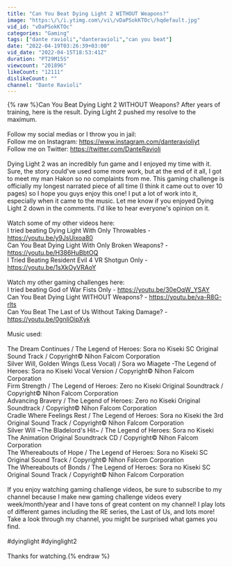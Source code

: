 ```yaml
---
title: "Can You Beat Dying Light 2 WITHOUT Weapons?"
image: "https:\/\/i.ytimg.com\/vi\/vDaPSokKTOc\/hqdefault.jpg"
vid_id: "vDaPSokKTOc"
categories: "Gaming"
tags: ["dante ravioli","danteravioli","can you beat"]
date: "2022-04-19T03:26:39+03:00"
vid_date: "2022-04-15T18:53:41Z"
duration: "PT29M15S"
viewcount: "201896"
likeCount: "12111"
dislikeCount: ""
channel: "Dante Ravioli"
---
```

{% raw %}Can You Beat Dying Light 2 WITHOUT Weapons? After years of training, here is the result. Dying Light 2 pushed my resolve to the maximum.<br /><br />Follow my social medias or I throw you in jail:<br />Follow me on Instagram: <a rel="nofollow" target="blank" href="https://www.instagram.com/danteravioliyt">https://www.instagram.com/danteravioliyt</a><br />Follow me on Twitter: <a rel="nofollow" target="blank" href="https://twitter.com/DanteRavioli">https://twitter.com/DanteRavioli</a><br /><br />Dying Light 2 was an incredibly fun game and I enjoyed my time with it. Sure, the story could've used some more work, but at the end of it all, I got to meet my man Hakon so no complaints from me. This gaming challenge is officially my longest narrated piece of all time (I think it came out to over 10 pages) so I hope you guys enjoy this one! I put a lot of work into it, especially when it came to the music. Let me know if you enjoyed Dying Light 2 down in the comments. I'd like to hear everyone's opinion on it.<br /><br />Watch some of my other videos here:<br />I tried beating Dying Light With Only Throwables - <a rel="nofollow" target="blank" href="https://youtu.be/y9JsUixoa80">https://youtu.be/y9JsUixoa80</a><br />Can You Beat Dying Light With Only Broken Weapons? - <a rel="nofollow" target="blank" href="https://youtu.be/H386HuBbtOQ">https://youtu.be/H386HuBbtOQ</a><br />I Tried Beating Resident Evil 4 VR Shotgun Only - <a rel="nofollow" target="blank" href="https://youtu.be/1sXkOyVRAoY">https://youtu.be/1sXkOyVRAoY</a><br /><br />Watch my other gaming challenges here:<br />I tried beating God of War Fists Only - <a rel="nofollow" target="blank" href="https://youtu.be/30eOqW_YSAY">https://youtu.be/30eOqW_YSAY</a><br />Can You Beat Dying Light WITHOUT Weapons? - <a rel="nofollow" target="blank" href="https://youtu.be/va-R8G-rlts">https://youtu.be/va-R8G-rlts</a><br />Can You Beat The Last of Us Without Taking Damage? - <a rel="nofollow" target="blank" href="https://youtu.be/0gnliOipXyk">https://youtu.be/0gnliOipXyk</a><br /><br />Music used:<br /><br />The Dream Continues / The Legend of Heroes: Sora no Kiseki SC Original Sound Track / Copyright© Nihon Falcom Corporation<br />Silver Will, Golden Wings (Less Vocal) / Sora wo Miagete -The Legend of Heroes: Sora no Kiseki Vocal Version / Copyright© Nihon Falcom Corporation<br />Firm Strength / The Legend of Heroes: Zero no Kiseki Original Soundtrack / Copyright© Nihon Falcom Corporation<br />Advancing Bravery / The Legend of Heroes: Zero no Kiseki Original Soundtrack / Copyright© Nihon Falcom Corporation<br />Cradle Where Feelings Rest / The Legend of Heroes: Sora no Kiseki the 3rd Original Sound Track / Copyright© Nihon Falcom Corporation<br />Silver Will ~The Bladelord's Hit~ / The Legend of Heroes: Sora no Kiseki The Animation Original Soundtrack CD / Copyright© Nihon Falcom Corporation<br />The Whereabouts of Hope / The Legend of Heroes: Sora no Kiseki SC Original Sound Track / Copyright© Nihon Falcom Corporation<br />The Whereabouts of Bonds / The Legend of Heroes: Sora no Kiseki SC Original Sound Track / Copyright© Nihon Falcom Corporation<br /><br />If you enjoy watching gaming challenge videos, be sure to subscribe to my channel because I make new gaming challenge videos every week/month/year and I have tons of great content on my channel! I play lots of different games including the RE series, the Last of Us, and lots more! Take a look through my channel, you might be surprised what games you find.<br /><br />#dyinglight #dyinglight2<br /><br />Thanks for watching.{% endraw %}
